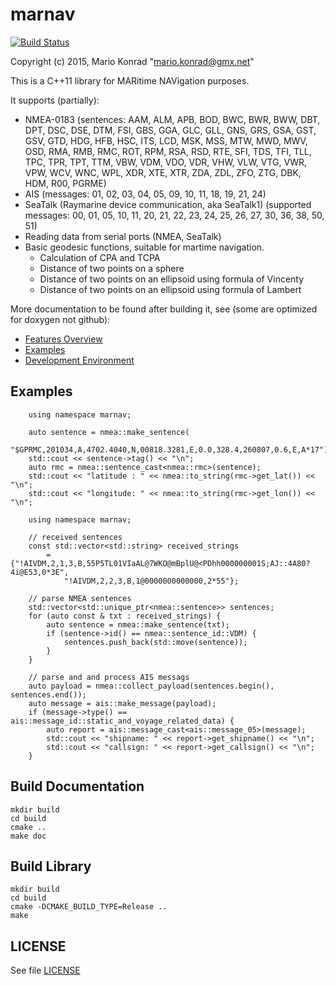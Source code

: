 marnav
======

[![Build Status](https://travis-ci.org/mariokonrad/marnav.svg?branch=master)](https://travis-ci.org/mariokonrad/marnav)


Copyright (c) 2015, Mario Konrad "mario.konrad@gmx.net"

This is a C++11 library for MARitime NAVigation purposes.

It supports (partially):
- NMEA-0183 (sentences: AAM, ALM, APB, BOD, BWC, BWR, BWW, DBT, DPT, DSC, DSE, DTM, FSI, GBS,
  GGA, GLC, GLL, GNS, GRS, GSA, GST, GSV, GTD, HDG, HFB, HSC, ITS, LCD, MSK, MSS, MTW, MWD, MWV,
  OSD, RMA, RMB, RMC, ROT, RPM, RSA, RSD, RTE, SFI, TDS, TFI, TLL, TPC, TPR, TPT, TTM, VBW, VDM,
  VDO, VDR, VHW, VLW, VTG, VWR, VPW, WCV, WNC, WPL, XDR, XTE, XTR, ZDA, ZDL, ZFO, ZTG, DBK,
  HDM, R00, PGRME)
- AIS (messages: 01, 02, 03, 04, 05, 09, 10, 11, 18, 19, 21, 24)
- SeaTalk (Raymarine device communication, aka SeaTalk1) (supported messages:
  00, 01, 05, 10, 11, 20, 21, 22, 23, 24, 25, 26, 27, 30, 36, 38, 50, 51)
- Reading data from serial ports (NMEA, SeaTalk)
- Basic geodesic functions, suitable for martime navigation.
  - Calculation of CPA and TCPA
  - Distance of two points on a sphere
  - Distance of two points on an ellipsoid using formula of Vincenty
  - Distance of two points on an ellipsoid using formula of Lambert

More documentation to be found after building it, see (some are
optimized for doxygen not github):

- [Features Overview](doc/features.md)
- [Examples](doc/examples.md)
- [Development Environment](doc/devenv.md)


Examples
--------

~~~~~~~~~~~~~{.cpp}
	using namespace marnav;

	auto sentence = nmea::make_sentence(
		"$GPRMC,201034,A,4702.4040,N,00818.3281,E,0.0,328.4,260807,0.6,E,A*17");
	std::cout << sentence->tag() << "\n";
	auto rmc = nmea::sentence_cast<nmea::rmc>(sentence);
	std::cout << "latitude : " << nmea::to_string(rmc->get_lat()) << "\n";
	std::cout << "longitude: " << nmea::to_string(rmc->get_lon()) << "\n";
~~~~~~~~~~~~~

~~~~~~~~~~~~~{.cpp}
	using namespace marnav;

	// received sentences
	const std::vector<std::string> received_strings
		= {"!AIVDM,2,1,3,B,55P5TL01VIaAL@7WKO@mBplU@<PDhh000000001S;AJ::4A80?4i@E53,0*3E",
			"!AIVDM,2,2,3,B,1@0000000000000,2*55"};

	// parse NMEA sentences
	std::vector<std::unique_ptr<nmea::sentence>> sentences;
	for (auto const & txt : received_strings) {
		auto sentence = nmea::make_sentence(txt);
		if (sentence->id() == nmea::sentence_id::VDM) {
			sentences.push_back(std::move(sentence));
		}
	}

	// parse and and process AIS messags
	auto payload = nmea::collect_payload(sentences.begin(), sentences.end());
	auto message = ais::make_message(payload);
	if (message->type() == ais::message_id::static_and_voyage_related_data) {
		auto report = ais::message_cast<ais::message_05>(message);
		std::cout << "shipname: " << report->get_shipname() << "\n";
		std::cout << "callsign: " << report->get_callsign() << "\n";
	}
~~~~~~~~~~~~~

Build Documentation
-------------------

	mkdir build
	cd build
	cmake ..
	make doc


Build Library
-------------

	mkdir build
	cd build
	cmake -DCMAKE_BUILD_TYPE=Release ..
	make


LICENSE
-------

See file [LICENSE](LICENSE)

